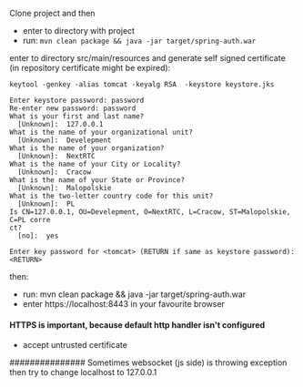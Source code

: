Clone project and then
- enter to directory with project
- run: `mvn clean package && java -jar target/spring-auth.war`

enter to directory src/main/resources
and generate self signed certificate (in repository certificate might be expired):
```
keytool -genkey -alias tomcat -keyalg RSA  -keystore keystore.jks

Enter keystore password: password
Re-enter new password: password
What is your first and last name?
  [Unknown]:  127.0.0.1
What is the name of your organizational unit?
  [Unknown]:  Develepment
What is the name of your organization?
  [Unknown]:  NextRTC
What is the name of your City or Locality?
  [Unknown]:  Cracow
What is the name of your State or Province?
  [Unknown]:  Malopolskie
What is the two-letter country code for this unit?
  [Unknown]:  PL
Is CN=127.0.0.1, OU=Develepment, O=NextRTC, L=Cracow, ST=Malopolskie, C=PL corre
ct?
  [no]:  yes

Enter key password for <tomcat> (RETURN if same as keystore password): <RETURN>
```
then:
- run: mvn clean package && java -jar target/spring-auth.war
- enter https://localhost:8443 in your favourite browser
#### HTTPS is important, because default http handler isn't configured ####
- accept untrusted certificate

###############
Sometimes websocket (js side) is throwing exception then try to change localhost to 127.0.0.1

